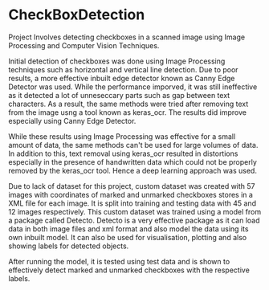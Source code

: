 # CheckBoxDetection
Project Involves detecting checkboxes in a scanned image using Image Processing and Computer Vision Techniques.

Initial detection of checkboxes was done using Image Processing techniques such as horizontal and vertical line detection.
Due to poor results, a more effective inbuilt edge detector known as Canny Edge Detector was used. While the performance imporved, it was still ineffective as it detected a lot of unneseccary parts such as gap between text characters. 
As a result, the same methods were tried after removing text from the image usng a tool known as keras_ocr. The results did improve especially using Canny Edge Detector.

While these results using Image Processing was effective for a small amount of data, the same methods can't be used for large volumes of data. In addition to this, text removal using keras_ocr resulted in distortions especially in the presence of handwritten data which could not be properly removed by the keras_ocr tool. Hence a deep learning approach was used.

Due to lack of dataset for this project, custom dataset was created with 57 images with coordinates of marked and unmarked checkboxes stores in a XML file for each image. It is split into training and testing data with 45 and 12 images respectively. This custom dataset was trained using a model from a package called Detecto. Detecto is a very effective package as it can load data in both image files and xml format and also model the data using its own inbuilt model. It can also be used for visualisation, plotting and also showing labels for detected objects.

After running the model, it is tested using test data and is shown to effectively detect marked and unmarked checkboxes with the respective labels.
